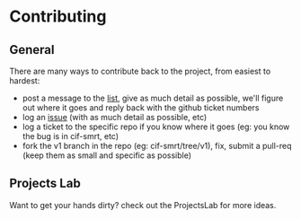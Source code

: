 # Contributing #

## General ##

There are many ways to contribute back to the project, from easiest to hardest:

  * post a message to the [list](https://groups.google.com/forum/?fromgroups#!forum/ci-framework), give as much detail as possible, we'll figure out where it goes and reply back with the github ticket numbers
  * log an [issue](https://github.com/collectiveintel/cif-v1/issues)  (with as much detail as possible, etc)
  * log a ticket to the specific repo if you know where it goes (eg: you know the bug is in cif-smrt, etc)
  * fork the v1 branch in the repo (eg: cif-smrt/tree/v1), fix, submit a pull-req (keep them as small and specific as possible)

## Projects Lab ##

Want to get your hands dirty? check out the ProjectsLab for more ideas.